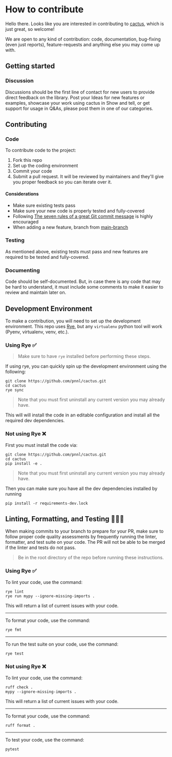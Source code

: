 # How to contribute

Hello there. Looks like you are interested in contributing to [cactus](https://github.com/pnnl/cactus), which is just great, so welcome!
  
We are open to any kind of contribution: code, documentation, bug-fixing (even just reports), feature-requests and anything else you may come up with.

## Getting started

### Discussion

Discussions should be the first line of contact for new users to provide direct feedback on the library.
Post your Ideas for new features or examples, showcase your work using cactus in Show and tell, or get support for usage in Q&As, please post them in one of our categories.

## Contributing

### Code

To contribute code to the project:

1. Fork this repo
2. Set up the coding environment
3. Commit your code
4. Submit a pull request. It will be reviewed by maintainers and they'll give you proper feedback so you can iterate over it.

#### Considerations
- Make sure existing tests pass
- Make sure your new code is properly tested and fully-covered
- Following [The seven rules of a great Git commit message](https://chris.beams.io/posts/git-commit/#seven-rules) is highly encouraged
- When adding a new feature, branch from [main-branch](<project-main-branch>)


### Testing

As mentioned above, existing tests must pass and new features are required to be tested and fully-covered.

### Documenting

Code should be self-documented. But, in case there is any code that may be hard to understand, it must include some comments to make it easier to review and maintain later on.

## Development Environment

To make a contribution, you will need to set up the development environment. This repo uses [Rye](https://github.com/astral-sh/rye), but any `virtualenv` python tool will work (Pyenv, virtualenv, venv, etc.). 

### Using Rye ✅

> Make sure to have `rye` installed before performing these steps.

If using rye, you can quickly spin up the development environment using the following:

```shell
git clone https://github.com/pnnl/cactus.git
cd cactus
rye sync
```
> Note that you must first uninstall any current version you may already have.

This will will install the code in an editable configuration and install all the required dev dependencies.

### Not using Rye ❌

First you must install the code via:
```shell
git clone https://github.com/pnnl/cactus.git
cd cactus
pip install -e .
```
> Note that you must first uninstall any current version you may already have.

Then you can make sure you have all the dev dependencies installed by running
```shell
pip install -r requirements-dev.lock
```

## Linting, Formatting, and Testing 🧹🎨🧪

When making commits to your branch to prepare for your PR, make sure to follow proper code quality assessments by frequently running the linter, formatter, and test suite on your code. The PR will not be able to be merged if the linter and tests do not pass. 

> Be in the root directory of the repo before running these instructions.

### Using Rye ✅

To lint your code, use the command:
```shell
rye lint
rye run mypy --ignore-missing-imports .
```
This will return a list of current issues with your code.

---
To format your code, use the command:
```shell
rye fmt
```

---
To run the test suite on your code, use the command:
```bash
rye test
```

### Not using Rye ❌

To lint your code, use the command:
```shell
ruff check .
mypy --ignore-missing-imports .
```
This will return a list of current issues with your code.

---
To format your code, use the command:
```shell
ruff format .
```

---
To test your code, use the command:
```shell
pytest
```


